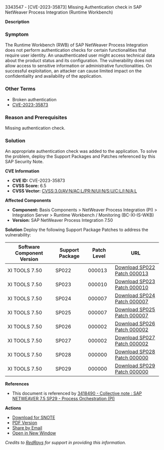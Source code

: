 3343547 - [CVE-2023-35873] Missing Authentication check in SAP NetWeaver Process Integration (Runtime Workbench)

**Description**

### Symptom
The Runtime Workbench (RWB) of SAP NetWeaver Process Integration does not perform authentication checks for certain functionalities that require user identity. An unauthenticated user might access technical data about the product status and its configuration. The vulnerability does not allow access to sensitive information or administrative functionalities. On successful exploitation, an attacker can cause limited impact on the confidentiality and availability of the application.

### Other Terms
- Broken authentication
- [CVE-2023-35873](https://www.cve.org/CVERecord?id=CVE-2023-35873)

### Reason and Prerequisites
Missing authentication check.

### Solution
An appropriate authentication check was added to the application. To solve the problem, deploy the Support Packages and Patches referenced by this SAP Security Note.

**CVE Information**
- **CVE ID:** CVE-2023-35873
- **CVSS Score:** 6.5
- **CVSS Vector:** [CVSS:3.0/AV:N/AC:L/PR:N/UI:N/S:U/C:L/I:N/A:L](https://www.first.org/cvss/calculator/3.0#CVSS:3.0/AV:N/AC:L/PR:N/UI:N/S:U/C:L/I:N/A:L)

**Affected Components**
- **Component:** Basis Components > NetWeaver Process Integration (PI) > Integration Server > Runtime Workbench / Monitoring (BC-XI-IS-WKB)
- **Version:** SAP NetWeaver Process Integration 7.50

**Solution**
Deploy the following Support Package Patches to address the vulnerability:

| Software Component Version | Support Package | Patch Level | URL |
|----------------------------|-----------------|-------------|-----|
| XI TOOLS 7.50              | SP022           | 000013      | [Download SP022 Patch 000013](https://userapps.support.sap.com/sap/support/swdc/notes?cvnr=73554900100200001666&support_package=SP022&patch_level=000013) |
| XI TOOLS 7.50              | SP023           | 000010      | [Download SP023 Patch 000010](https://userapps.support.sap.com/sap/support/swdc/notes?cvnr=73554900100200001666&support_package=SP023&patch_level=000010) |
| XI TOOLS 7.50              | SP024           | 000007      | [Download SP024 Patch 000007](https://userapps.support.sap.com/sap/support/swdc/notes?cvnr=73554900100200001666&support_package=SP024&patch_level=000007) |
| XI TOOLS 7.50              | SP025           | 000007      | [Download SP025 Patch 000007](https://userapps.support.sap.com/sap/support/swdc/notes?cvnr=73554900100200001666&support_package=SP025&patch_level=000007) |
| XI TOOLS 7.50              | SP026           | 000002      | [Download SP026 Patch 000002](https://userapps.support.sap.com/sap/support/swdc/notes?cvnr=73554900100200001666&support_package=SP026&patch_level=000002) |
| XI TOOLS 7.50              | SP027           | 000002      | [Download SP027 Patch 000002](https://userapps.support.sap.com/sap/support/swdc/notes?cvnr=73554900100200001666&support_package=SP027&patch_level=000002) |
| XI TOOLS 7.50              | SP028           | 000000      | [Download SP028 Patch 000000](https://userapps.support.sap.com/sap/support/swdc/notes?cvnr=73554900100200001666&support_package=SP028&patch_level=000000) |
| XI TOOLS 7.50              | SP029           | 000000      | [Download SP029 Patch 000000](https://userapps.support.sap.com/sap/support/swdc/notes?cvnr=73554900100200001666&support_package=SP029&patch_level=000000) |

**References**
- This document is referenced by [3418490 - Collective note : SAP NETWEAVER 7.5 SP29 - Process Orchestration (PI)](https://me.sap.com/notes/3418490)

**Actions**
- [Download for SNOTE](https://notesdownloads.sap.com/note/0040000000826462023)
- [PDF Version](https://userapps.support.sap.com/sap/support/sfm/notes/print/0003343547?language=en-US&token=B2AAE7584CE14DC75A62CCDBCD99514E)
- [Share by Email](https://me.sap.com/share-email-link)
- [Open in New Window](https://me.sap.com/open-new-window-link)

*Credits to [RedRays](https://redrays.io) for support in providing this information.*